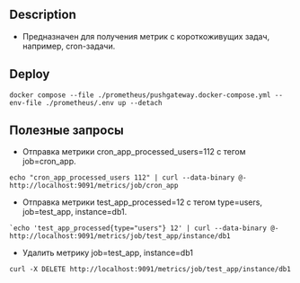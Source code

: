 ## Description

- Предназначен для получения метрик с короткоживущих задач, например, cron-задачи.

## Deploy

```
docker compose --file ./prometheus/pushgateway.docker-compose.yml --env-file ./prometheus/.env up --detach
```

## Полезные запросы

- Отправка метрики cron_app_processed_users=112 с тегом job=cron_app.

```
echo "cron_app_processed_users 112" | curl --data-binary @- http://localhost:9091/metrics/job/cron_app
```

- Отправка метрики test_app_processed=12 с тегом type=users, job=test_app, instance=db1.

```
`echo 'test_app_processed{type="users"} 12' | curl --data-binary @- http://localhost:9091/metrics/job/test_app/instance/db1
```

- Удалить метрику job=test_app, instance=db1

```
curl -X DELETE http://localhost:9091/metrics/job/test_app/instance/db1
```
